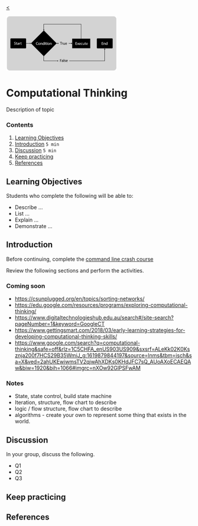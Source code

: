
[<](README.md)

<img width="300" src="assets/img/banner-computational-thinking.png">

# Computational Thinking

Description of topic

### Contents

1. [Learning Objectives](#learning-objectives)
1. [Introduction](#introduction) `5 min`
1. [Discussion](#discussion) `5 min`
1. [Keep practicing](#keep-practicing)
1. [References](#references)

## Learning Objectives

Students who complete the following will be able to:

- Describe ...
- List ...
- Explain ...
- Demonstrate ...




## Introduction

Before continuing, complete the [command line crash course](topics-command-line-crash-course.md)

Review the following sections and perform the activities.



### Coming soon

- https://csunplugged.org/en/topics/sorting-networks/
- https://edu.google.com/resources/programs/exploring-computational-thinking/
- https://www.digitaltechnologieshub.edu.au/search#/site-search?pageNumber=1&keyword=GoogleCT
- https://www.gettingsmart.com/2018/03/early-learning-strategies-for-developing-computational-thinking-skills/
- https://www.google.com/search?q=computational-thinking&safe=off&rlz=1C5CHFA_enUS903US909&sxsrf=ALeKk02K0Ksznja200f7HCS29B35WmiJ_g:1619879844197&source=lnms&tbm=isch&sa=X&ved=2ahUKEwiwmsTV2qjwAhXDKs0KHdJFC7sQ_AUoAXoECAEQAw&biw=1920&bih=1066#imgrc=nXOw92GlPSFwAM




### Notes

- State, state control, build state machine
- Iteration, structure, flow chart to describe
- logic / flow structure, flow chart to describe
- algorithms - create your own to represent some thing that exists in the world. 


## Discussion

In your group, discuss the following.

- Q1
- Q2
- Q3

## Keep practicing



## References
